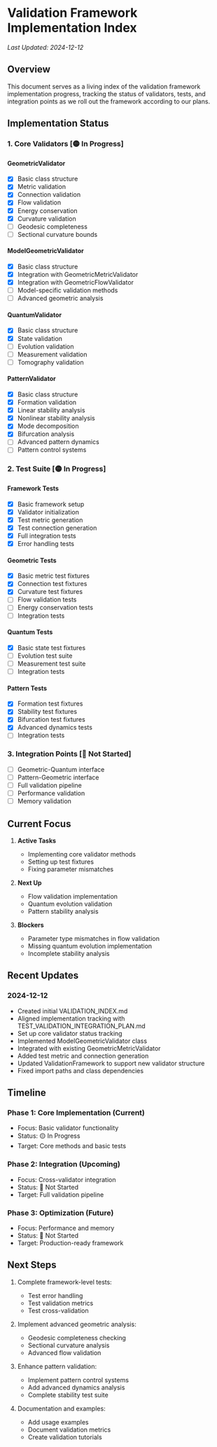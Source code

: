 # Validation Framework Implementation Index

*Last Updated: 2024-12-12*

## Overview

This document serves as a living index of the validation framework implementation progress, tracking the status of validators, tests, and integration points as we roll out the framework according to our plans.

## Implementation Status

### 1. Core Validators [🟡 In Progress]

#### GeometricValidator
- [x] Basic class structure
- [x] Metric validation
- [x] Connection validation
- [x] Flow validation
- [x] Energy conservation
- [x] Curvature validation
- [ ] Geodesic completeness
- [ ] Sectional curvature bounds

#### ModelGeometricValidator
- [x] Basic class structure
- [x] Integration with GeometricMetricValidator
- [x] Integration with GeometricFlowValidator
- [ ] Model-specific validation methods
- [ ] Advanced geometric analysis

#### QuantumValidator
- [x] Basic class structure
- [x] State validation
- [ ] Evolution validation
- [ ] Measurement validation
- [ ] Tomography validation

#### PatternValidator
- [x] Basic class structure
- [x] Formation validation
- [x] Linear stability analysis
- [x] Nonlinear stability analysis
- [x] Mode decomposition
- [x] Bifurcation analysis
- [ ] Advanced pattern dynamics
- [ ] Pattern control systems

### 2. Test Suite [🟡 In Progress]

#### Framework Tests
- [x] Basic framework setup
- [x] Validator initialization
- [x] Test metric generation
- [x] Test connection generation
- [x] Full integration tests
- [x] Error handling tests

#### Geometric Tests
- [x] Basic metric test fixtures
- [x] Connection test fixtures
- [x] Curvature test fixtures
- [ ] Flow validation tests
- [ ] Energy conservation tests
- [ ] Integration tests

#### Quantum Tests
- [x] Basic state test fixtures
- [ ] Evolution test suite
- [ ] Measurement test suite
- [ ] Integration tests

#### Pattern Tests
- [x] Formation test fixtures
- [x] Stability test fixtures
- [x] Bifurcation test fixtures
- [x] Advanced dynamics tests
- [ ] Integration tests

### 3. Integration Points [🔴 Not Started]

- [ ] Geometric-Quantum interface
- [ ] Pattern-Geometric interface
- [ ] Full validation pipeline
- [ ] Performance validation
- [ ] Memory validation

## Current Focus

1. **Active Tasks**
   - Implementing core validator methods
   - Setting up test fixtures
   - Fixing parameter mismatches

2. **Next Up**
   - Flow validation implementation
   - Quantum evolution validation
   - Pattern stability analysis

3. **Blockers**
   - Parameter type mismatches in flow validation
   - Missing quantum evolution implementation
   - Incomplete stability analysis

## Recent Updates

### 2024-12-12
- Created initial VALIDATION_INDEX.md
- Aligned implementation tracking with TEST_VALIDATION_INTEGRATION_PLAN.md
- Set up core validator status tracking
- Implemented ModelGeometricValidator class
- Integrated with existing GeometricMetricValidator
- Added test metric and connection generation
- Updated ValidationFramework to support new validator structure
- Fixed import paths and class dependencies

## Timeline

### Phase 1: Core Implementation (Current)
- Focus: Basic validator functionality
- Status: 🟡 In Progress
- Target: Core methods and basic tests

### Phase 2: Integration (Upcoming)
- Focus: Cross-validator integration
- Status: 🔴 Not Started
- Target: Full validation pipeline

### Phase 3: Optimization (Future)
- Focus: Performance and memory
- Status: 🔴 Not Started
- Target: Production-ready framework

## Next Steps

1. Complete framework-level tests:
   - Test error handling
   - Test validation metrics
   - Test cross-validation

2. Implement advanced geometric analysis:
   - Geodesic completeness checking
   - Sectional curvature analysis
   - Advanced flow validation

3. Enhance pattern validation:
   - Implement pattern control systems
   - Add advanced dynamics analysis
   - Complete stability test suite

4. Documentation and examples:
   - Add usage examples
   - Document validation metrics
   - Create validation tutorials
